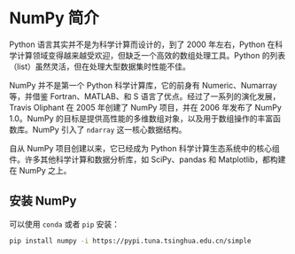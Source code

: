 # NumPy 简介

Python 语言其实并不是为科学计算而设计的，到了 2000 年左右，Python 在科学计算领域变得越来越受欢迎，但缺乏一个高效的数组处理工具。Python 的列表（list）虽然灵活，但在处理大型数据集时性能不佳。

NumPy 并不是第一个 Python 科学计算库，它的前身有 Numeric、Numarray 等，并借鉴 Fortran、MATLAB、和 S 语言了优点。经过了一系列的演化发展，Travis Oliphant 在 2005 年创建了 NumPy 项目，并在 2006 年发布了 NumPy 1.0。NumPy 的目标是提供高性能的多维数组对象，以及用于数组操作的丰富函数库。NumPy 引入了 `ndarray` 这一核心数据结构。

自从 NumPy 项目创建以来，它已经成为 Python 科学计算生态系统中的核心组件。许多其他科学计算和数据分析库，如 SciPy、pandas 和 Matplotlib，都构建在 NumPy 之上。

## 安装 NumPy

可以使用 `conda` 或者 `pip` 安装：

```bash
pip install numpy -i https://pypi.tuna.tsinghua.edu.cn/simple
```

